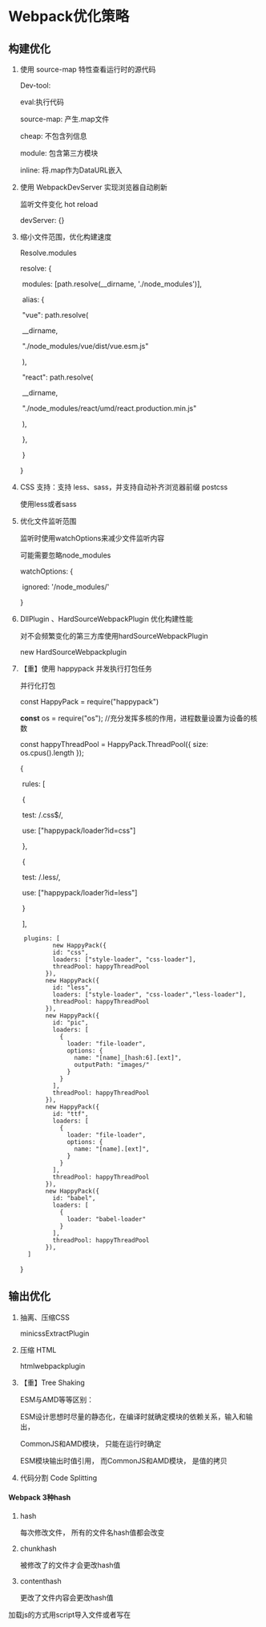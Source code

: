 # Webpack优化策略

## 构建优化

1. 使用 source-map 特性查看运行时的源代码

    Dev-tool:

    eval:执行代码

    source-map: 产生.map文件

    cheap: 不包含列信息

    module: 包含第三方模块

    inline: 将.map作为DataURL嵌入

2. 使用 WebpackDevServer 实现浏览器自动刷新

    监听文件变化 hot reload

    devServer: {}

3. 缩小文件范围，优化构建速度

    Resolve.modules

    resolve: {

    ​	modules: [path.resolve(__dirname, './node_modules')],

    ​	alias: {

    ​		"vue": path.resolve(

    ​			__dirname,

    ​			"./node_modules/vue/dist/vue.esm.js"

    ​		),

    ​		"react": path.resolve(

    ​				__dirname, 

    ​				"./node_modules/react/umd/react.production.min.js"

    ​		 ),

    ​		},

    ​	}

    }

4. CSS 支持：支持 less、sass，并支持自动补齐浏览器前缀 postcss

    使用less或者sass

5. 优化文件监听范围

    监听时使用watchOptions来减少文件监听内容

    可能需要忽略node_modules

    watchOptions: {

    ​	ignored: '/node_modules/'

    }

6. DllPlugin  、HardSourceWebpackPlugin 优化构建性能

    对不会频繁变化的第三方库使用hardSourceWebpackPlugin

    new HardSourceWebpackplugin

7. 【重】使用 happypack 并发执行打包任务

    并行化打包

    const HappyPack = require("happypack")

    **const** os = require("os"); //充分发挥多核的作用，进程数量设置为设备的核数

    const happyThreadPool = HappyPack.ThreadPool({ size: os.cpus().length });

    {

    ​	rules: [

    ​		{

    ​			test: /\.css$/,

    ​			use: ["happypack/loader?id=css"]

    ​		},

    ​		{

    ​			test: /\.less/,

    ​			use: ["happypack/loader?id=less"]		

    ​		}

    ​	],

        plugins: [
                new HappyPack({
                id: "css",
                loaders: ["style-loader", "css-loader"],
                threadPool: happyThreadPool
              }),
              new HappyPack({
                id: "less",
                loaders: ["style-loader", "css-loader","less-loader"],
                threadPool: happyThreadPool
              }),
              new HappyPack({
                id: "pic",
                loaders: [
                  {
                    loader: "file-loader",
                    options: {
                      name: "[name]_[hash:6].[ext]",
                      outputPath: "images/"
                    }
                  }
                ],
                threadPool: happyThreadPool
              }),
              new HappyPack({
                id: "ttf",
                loaders: [
                  {
                    loader: "file-loader",
                    options: {
                      name: "[name].[ext]",
                    }
                  }
                ],
                threadPool: happyThreadPool
              }),
              new HappyPack({
                id: "babel",
                loaders: [
                  {
                    loader: "babel-loader"
                  }
                ],
                threadPool: happyThreadPool
              }),
         ]
    }


## 输出优化

1. 抽离、压缩CSS

    minicssExtractPlugin

2. 压缩 HTML

    htmlwebpackplugin

3. 【重】Tree Shaking

    ESM与AMD等等区别：

    ESM设计思想时尽量的静态化，在编译时就确定模块的依赖关系，输入和输出，

    CommonJS和AMD模块， 只能在运行时确定

    ESM模块输出时值引用， 而CommonJS和AMD模块， 是值的拷贝

4. 代码分割 Code Splitting

#### Webpack 3种hash

1. hash

    每次修改文件， 所有的文件名hash值都会改变

2. chunkhash

    被修改了的文件才会更改hash值

3. contenthash

    更改了文件内容会更改hash值

    

加载js的方式用script导入文件或者写在<script>中， 由scope的问题
如果进行加载的话， 各个浏览器只能同时加载10个以内的js文件
IIFS如何实现scope的
使用静态拼接的话， 生产发布时会生成很多冗余文件， 开发时每次更改文件都要重新拼接

CommonJS AMD ESM 三种模块的问题

side effect / tree shake